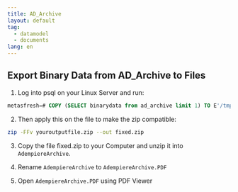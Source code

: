```yaml
---
title: AD_Archive
layout: default
tag: 
  - datamodel
  - documents
lang: en
---
```


## Export Binary Data from AD_Archive to Files

1. Log into psql on your Linux Server and run:

```SQL
metasfresh=# COPY (SELECT binarydata from ad_archive limit 1) TO E'/tmp/youroutputfile.zip' (FORMAT binary);
```

2. Then apply this on the file to make the zip compatible:

```BASH
zip -FFv youroutputfile.zip --out fixed.zip
```

3. Copy the file fixed.zip to your Computer and unzip it into `AdempiereArchive`.

4. Rename `AdempiereArchive` to `AdempiereArchive.PDF`

5. Open `AdempiereArchive.PDF` using PDF Viewer

